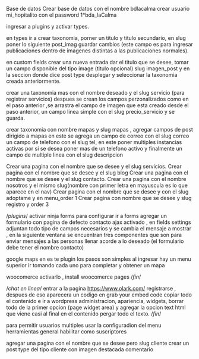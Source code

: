Base de datos
Crear base de datos con el nombre bdlacalma
crear usuario mi_hopitalito con el password 1*bda_laCalma

ingresar a plugins y activar types.

en types ir a crear taxonomia, porner un titulo y titulo secundario, en slug
poner lo siguiente post_imag guardar cambios (este campo es para ingresar publicaciones dentro de imagenes distintas a las publicaciones normales).

en custom fields crear una nueva entrada dar el titulo que se desee, tomar un campo disponible del tipo image (titulo opcional) slug imagen_post y en la seccion donde dice post type desplegar y seleccionar la taxonomia creada anteriormente.

crear una taxonomia mas con el nombre deseado y el slug servicio
(para registrar servicios) despues se crean los campos perzonalizados como en el paso anterior ,se arrastra el campo de imagen que esta creado desde el paso anterior, un campo linea simple con el slug precio_servicio y se guarda.


crear taxonomia con nombre mapas y slug mapas , agregar campos de post dirigido a mapas en este se agrega un campo de correo con el slug correo un campo de telefono con el slug tel, en este poner multiples instancias activas por si se desea poner mas de un telefono activo y finalmente un campo de multiple linea  con el slug descripcion


Crear una pagina con el nombre que se desee y el slug servicios.
Crear pagina con el nombre que se desee y el slug blog
Crear una pagina con el nombre que se desee y el slug contacto.
Crear una pagina con el nombre nosotros y el mismo slug(nombre con primer letra en mayuscula es lo que aparece en el nav)
Crear pagina con el nombre que se desee y con el slug adoptame y en menu_order 1
Crear pagina con nombre que se desee y slug registro y order 3


/*plugins*/
activar ninja forms
para configurar ir a forms agregar un formulario con pagina de defecto contacto ajax activado , en fields settings adjuntan todo tipo de campos necesarios y se cambia el mensaje a mostrar , en la siguiente ventana se encuentran tres componentes que son para enviar mensajes a las personas llenar acorde a lo deseado (el formulario debe tener el nombre contacto)

google maps
en es te plugin los pasos son simples al ingresar hay un menu superior ir tomando cada uno para completar y obtener un mapa


woocomerce
activarlo , install woocomerce pages
/*fin*/

/*chat en linea*/
	entrar a la pagina https://www.olark.com/
	registrarse , despues de eso aparecera un codigo en grab your embed code
	copiar todo el contenido e ir a wordpress administracion, apariencia,
	widgets, borrar todo de la primer opcion (page widget area) y agregar la opcion text html que viene casi al final en el contenido pergar todo el texto.
/*fin*/

para permitir usuarios multiples usar la configuradion del menu herramientas general habilitar como suscriptores



agregar una pagina con el nombre que se desee pero slug cliente
crear un post type del tipo cliente con imagen destacada comentario